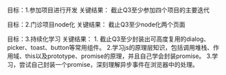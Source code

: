 目标：1.参加项目进行开发
关键结果： 截止Q3至少参加四个项目的主要迭代

目标：2.门诊项目node化
关键结果： 截止Q3至少node化两个页面

目标：3.持续化学习
关键结果：
	1. 截止Q3至少封装出可高度复用的dialog、picker、toast、button等常用组件。
	2.学习js的原理层知识，包括调用堆栈、作用域、this以及prototype、promise的原理，并且自己学会封装promise。
3.学习，尝试自己封装一个promise，深刻理解异步事件在浏览器中的处理。
